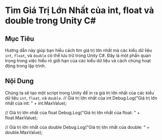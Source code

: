 # Tìm Giá Trị Lớn Nhất của int, float và double trong Unity C#

## Mục Tiêu

Hướng dẫn này giúp bạn hiểu cách tìm giá trị lớn nhất mà các kiểu dữ liệu `int`, `float`, và `double` có thể lưu trữ trong Unity C#. Đây là một phần quan trọng trong việc hiểu rõ giới hạn của các kiểu dữ liệu và cách chúng hoạt động trong lập trình.

## Nội Dung

Chúng ta sẽ tạo một script trong Unity để in ra giá trị lớn nhất của các kiểu dữ liệu `int`, `float`, và `double`.
// Giá trị lớn nhất của int
Debug.Log("Giá trị lớn nhất của int: " + int.MaxValue);

// Giá trị lớn nhất của float
Debug.Log("Giá trị lớn nhất của float: " + float.MaxValue);

// Giá trị lớn nhất của double
Debug.Log("Giá trị lớn nhất của double: " + double.MaxValue);
